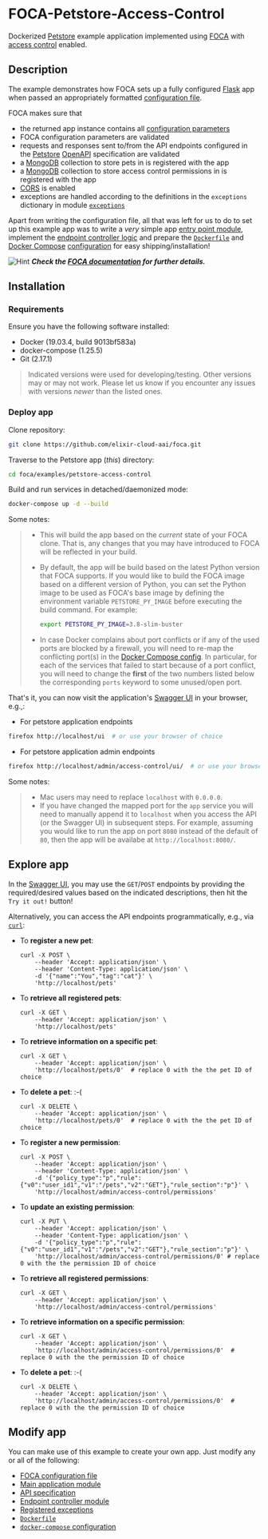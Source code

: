# FOCA-Petstore-Access-Control

Dockerized [Petstore][res-petstore] example application implemented using
[FOCA][res-foca] with [access control][res-access-control] enabled.

## Description

The example demonstrates how FOCA sets up a fully configured [Flask][res-flask]
app when passed an appropriately formatted [configuration
file][docs-config-file].

FOCA makes sure that

* the returned app instance contains all [configuration parameters][app-config]
* FOCA configuration parameters are validated
* requests and responses sent to/from the API endpoints configured in the
  [Petstore][app-specs] [OpenAPI][res-openapi] specification are validated
* a [MongoDB][res-mongo-db] collection to store pets in is registered with the
  app
* a [MongoDB][res-mongo-db] collection to store access control permissions in
  is registered with the app
* [CORS][res-cors] is enabled
* exceptions are handled according to the definitions in the `exceptions`
  dictionary in module [`exceptions`][app-exceptions]

Apart from writing the configuration file, all that was left for us to do to
set up this example app was to write a _very_ simple app [entry point
module][app-entrypoint], implement the [endpoint controller
logic][app-controllers] and prepare the [`Dockerfile`][app-dockerfile] and
[Docker Compose][res-docker-compose] [configuration][app-docker-compose] for
easy shipping/installation!

![Hint][img-hint] _**Check the [FOCA documentation][docs] for further
details.**_

## Installation

### Requirements

Ensure you have the following software installed:

* Docker (19.03.4, build 9013bf583a)
* docker-compose (1.25.5)
* Git (2.17.1)

> Indicated versions were used for developing/testing. Other versions may or
> may not work. Please let us know if you encounter any issues with versions
> _newer_ than the listed ones.

### Deploy app

Clone repository:

```bash
git clone https://github.com/elixir-cloud-aai/foca.git
```

Traverse to the Petstore app (_this_) directory:

```bash
cd foca/examples/petstore-access-control
```

Build and run services in detached/daemonized mode:

```bash
docker-compose up -d --build
```

Some notes:

> * This will build the app based on the _current_ state of your FOCA clone.
> That is, any changes that you may have introduced to FOCA will be reflected
> in your build.
> * By default, the app will be build based on the latest Python version that
> FOCA supports. If you would like to build the FOCA image based on a different
> version of Python, you can set the Python image to be used as FOCA's base
> image by defining the environment variable `PETSTORE_PY_IMAGE` before
> executing the build command. For example:
>  
>    ```bash
>    export PETSTORE_PY_IMAGE=3.8-slim-buster
>    ```
>  
> * In case Docker complains about port conflicts or if any of the used ports
> are blocked by a firewall, you will need to re-map the conflicting port(s) in
> the [Docker Compose config][app-docker-compose]. In particular, for each of
> the services that failed to start because of a port conflict, you will need
> to change the **first** of the two numbers listed below the corresponding
> `ports` keyword to some unused/open port.

That's it, you can now visit the application's [Swagger UI][res-swagger-ui] in
your browser, e.g.,:

* For petstore application endpoints
```bash
firefox http://localhost/ui  # or use your browser of choice
```

* For petstore application admin endpoints
```bash
firefox http://localhost/admin/access-control/ui/  # or use your browser of choice
```

Some notes:

> * Mac users may need to replace `localhost` with `0.0.0.0`.
> * If you have changed the mapped port for the `app` service you will need to
> manually append it to `localhost` when you access the API (or the Swagger UI)
> in subsequent steps. For example, assuming you would like to run the app on
> port `8080` instead of the default of `80`, then the app will be availabe
> at `http://localhost:8080/`.

## Explore app

In the [Swagger UI][res-swagger-ui], you may use the `GET`/`POST` endpoints by
providing the required/desired values based on the indicated descriptions, then
hit the `Try it out!` button!

Alternatively, you can access the API endpoints programmatically, e.g., via
[`curl`][res-curl]:

* To **register a new pet**:

  ```console
  curl -X POST \
      --header 'Accept: application/json' \
      --header 'Content-Type: application/json' \
      -d '{"name":"You","tag":"cat"}' \
      'http://localhost/pets'
  ```

* To **retrieve all registered pets**:

  ```console
  curl -X GET \
      --header 'Accept: application/json' \
      'http://localhost/pets' 
  ```

* To **retrieve information on a specific pet**:

  ```console
  curl -X GET \
      --header 'Accept: application/json' \
      'http://localhost/pets/0'  # replace 0 with the the pet ID of choice
  ```

* To **delete a pet**:  :-(

  ```console
  curl -X DELETE \
      --header 'Accept: application/json' \
      'http://localhost/pets/0'  # replace 0 with the the pet ID of choice
  ```

* To **register a new permission**:

  ```console
  curl -X POST \
      --header 'Accept: application/json' \
      --header 'Content-Type: application/json' \
      -d '{"policy_type":"p","rule":{"v0":"user_id1","v1":"/pets","v2":"GET"},"rule_section":"p"}' \
      'http://localhost/admin/access-control/permissions'
  ```

* To **update an existing permission**:

  ```console
  curl -X PUT \
      --header 'Accept: application/json' \
      --header 'Content-Type: application/json' \
      -d '{"policy_type":"p","rule":{"v0":"user_id1","v1":"/pets","v2":"GET"},"rule_section":"p"}' \
      'http://localhost/admin/access-control/permissions/0' # replace 0 with the the permission ID of choice
  ```

* To **retrieve all registered permissions**:

  ```console
  curl -X GET \
      --header 'Accept: application/json' \
      'http://localhost/admin/access-control/permissions'
  ```

* To **retrieve information on a specific permission**:

  ```console
  curl -X GET \
      --header 'Accept: application/json' \
      'http://localhost/admin/access-control/permissions/0'  # replace 0 with the the permission ID of choice
  ```

* To **delete a pet**:  :-(

  ```console
  curl -X DELETE \
      --header 'Accept: application/json' \
      'http://localhost/admin/access-control/permissions/0'  # replace 0 with the the permission ID of choice
  ```

## Modify app

You can make use of this example to create your own app. Just modify any or all
of the following:

* [FOCA configuration file][app-config]
* [Main application module][app-entrypoint]
* [API specification][app-specs]
* [Endpoint controller module][app-controllers]
* [Registered exceptions][app-exceptions]
* [`Dockerfile`][app-dockerfile]
* [`docker-compose` configuration][app-docker-compose]

[app-config]: config.yaml
[app-controllers]: controllers.py
[app-dockerfile]: Dockerfile
[app-docker-compose]: docker-compose.yaml
[app-exceptions]: exceptions.py
[app-entrypoint]: app.py
[app-specs]: petstore-access-control.yaml
[docs]: <https://foca.readthedocs.io/en/latest/>
[docs-config-file]: ../../README.md#configuration-file
[img-hint]: ../../images/hint.svg
[res-access-control]: ../../foca/security/access_control/README.md
[res-cors]: <https://flask-cors.readthedocs.io/en/latest/>
[res-curl]: <https://curl.se/>
[res-docker-compose]: <https://docs.docker.com/compose/>
[res-flask]: <http://flask.pocoo.org/>
[res-foca]: <https://pypi.org/project/foca/>
[res-mongo-db]: <https://www.mongodb.com/>
[res-openapi]: <https://www.openapis.org/>
[res-petstore]: <https://petstore.swagger.io/>
[res-swagger-ui]: <https://swagger.io/tools/swagger-ui/>
